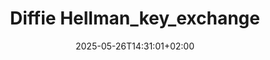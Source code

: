 ---
weight: 999
title: "Diffie Hellman_key_exchange"
description: ""
icon: "article"
date: "2025-05-26T14:31:01+02:00"
lastmod: "2025-05-26T14:31:01+02:00"
draft: true
toc: true
---